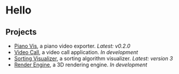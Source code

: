 [1]: https://github.com/HuangPatrick16777216/piano_vis
[2]: https://github.com/HuangPatrick16777216/video_call
[3]: https://github.com/HuangPatrick16777216/sorting_visualizer
[4]: https://github.com/HuangPatrick16777216/render_engine

# Hello

## Projects
- [Piano Vis][1], a piano video exporter. _Latest: v0.2.0_
- [Video Call][2], a video call application. _In development_
- [Sorting Visualizer][3], a sorting algorithm visualizer. _Latest: version 3_
- [Render Engine][4], a 3D rendering engine. _In development_

